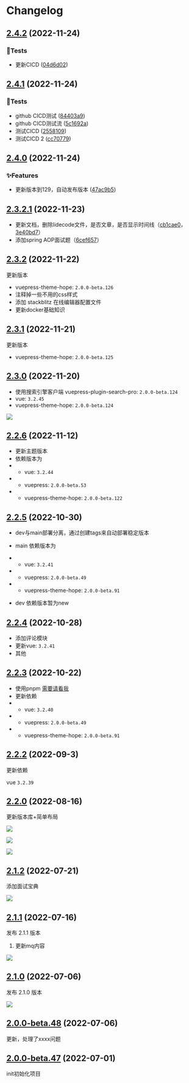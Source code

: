 # Changelog

## [2.4.2](https://github.com/topsjf/topsjf/compare/v2.4.1...v2.4.2) (2022-11-24)


### 🧪Tests

* 更新CICD ([04d6d02](https://github.com/topsjf/topsjf/commit/04d6d02fbc06259cbb78cfdd73d5ea0898286996))

## [2.4.1](https://github.com/topsjf/topsjf/compare/v2.4.0...v2.4.1) (2022-11-24)


### 🧪Tests

* github CICD测试 ([84403a9](https://github.com/topsjf/topsjf/commit/84403a9b15c5d909fa4026e27a8b74efeac89777))
* github CICD测试流 ([5c1692a](https://github.com/topsjf/topsjf/commit/5c1692aa308235180e839d1e86a8c90b8532161c))
* 测试CICD ([2558109](https://github.com/topsjf/topsjf/commit/2558109c519425e1a4c34a59ceeac5fadd395ace))
* 测试CICD 2 ([cc70779](https://github.com/topsjf/topsjf/commit/cc70779c959746dcba423a27c3cac76f6bef5ebb))

## [2.4.0](https://github.com/topsjf/topsjf/compare/v2.3.2...v2.4.0) (2022-11-24)


### ✨Features

* 更新版本到129，自动发布版本 ([47ac9b5](https://github.com/topsjf/topsjf/commit/47ac9b5f8b227acfd764ea8dd096509c631e29d2))

## [2.3.2.1]() (2022-11-23)

- 更新文档，删除lidecode文件，是否文章，是否显示时间线（[cb1cae0](https://github.com/topsjf/topsjf/commit/cb1cae0fbb8d96517ddede4069c699ff53e95656)，[3e40bd7](https://github.com/topsjf/topsjf/commit/3e40bd7cac8ab9be7938321a43524573b4526207)）
- 添加spring AOP面试题（[6cef657](https://github.com/topsjf/topsjf/commit/6cef657b353c4cdd8e85c819a20db59a03593b9e)）


## [2.3.2]() (2022-11-22)

更新版本
- vuepress-theme-hope: `2.0.0-beta.126`
- 注释掉一些不用的css样式
- 添加 stackblitz 在线编辑器配置文件
- 更新docker基础知识


## [2.3.1]() (2022-11-21)

更新版本
- vuepress-theme-hope: `2.0.0-beta.125`


## [2.3.0]() (2022-11-20)

- 使用搜索引擎客户端 vuepress-plugin-search-pro: `2.0.0-beta.124`
- vue: `3.2.45`
- vuepress-theme-hope: `2.0.0-beta.124`

![](./img/230.jpg)


## [2.2.6]() (2022-11-12)

- 更新主题版本
- 依赖版本为
- - vue: `3.2.44`
- - vuepress: `2.0.0-beta.53`
- - vuepress-theme-hope: `2.0.0-beta.122`


## [2.2.5]() (2022-10-30)

- dev与main部署分离，通过创建tags来自动部署稳定版本

- main 依赖版本为
- - vue: `3.2.41`
- - vuepress: `2.0.0-beta.49`
- - vuepress-theme-hope: `2.0.0-beta.91`
- dev 依赖版本暂为new


## [2.2.4]() (2022-10-28)

- 添加评论模块
- 更新vue: `3.2.41`
- 其他


## [2.2.3]() (2022-10-22)

- 使用pnpm [需要请看我](https://github.com/notejf/notejf/blob/main/.github/workflows/docs.yml)
- 更新依赖
- - vue: `3.2.40`
- - vuepress: `2.0.0-beta.49`
- - vuepress-theme-hope: `2.0.0-beta.91`


## [2.2.2]() (2022-09-3)

更新依赖

vue  `3.2.39`


## [2.2.0]() (2022-08-16)

更新版本库+简单布局

![](./img/true-img-3.png)

![](./img/true-img-4.png)

![](./img/true-img-5.png)


## [2.1.2]() (2022-07-21)

添加面试宝典

![](./img/true-img-2.png)


## [2.1.1]() (2022-07-16)

发布 2.1.1 版本

1. 更新mq内容

![](./img/true-img-1.png)


## [2.1.0]() (2022-07-06)

发布 2.1.0 版本 

![](./img/true-img.png)


## [2.0.0-beta.48]() (2022-07-06)

更新，处理了xxxx问题


## [2.0.0-beta.47]() (2022-07-01)

init初始化项目

